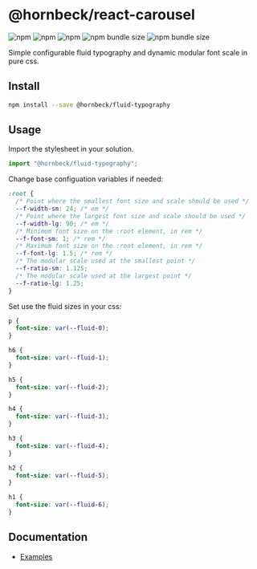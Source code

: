 # @hornbeck/react-carousel

![npm](https://img.shields.io/npm/v/@hornbeck/fluid-typography)
![npm](https://img.shields.io/npm/l/@hornbeck/fluid-typography)
![npm](https://img.shields.io/npm/dw/@hornbeck/fluid-typography)
![npm bundle size](https://img.shields.io/bundlephobia/min/@hornbeck/fluid-typography)
![npm bundle size](https://img.shields.io/bundlephobia/minzip/@hornbeck/fluid-typography)

Simple configurable fluid typography and dynamic modular font scale in pure css.

## Install

```bash
npm install --save @hornbeck/fluid-typography
```

## Usage

Import the stylesheet in your solution.

```js
import "@hornbeck/fluid-typography";
```

Change base configuation variables if needed:

```css
:root {
  /* Point where the smallest font size and scale should be used */
  --f-width-sm: 24; /* em */
  /* Point where the largest font size and scale should be used */
  --f-width-lg: 90; /* em */
  /* Minimum font size on the :root element, in rem */
  --f-font-sm: 1; /* rem */
  /* Maximum font size on the :root element, in rem */
  --f-font-lg: 1.5; /* rem */
  /* The modular scale used at the smallest point */
  --f-ratio-sm: 1.125;
  /* The modular scale used at the largest point */
  --f-ratio-lg: 1.25;
}
```

Set use the fluid sizes in your css:

```css
p {
  font-size: var(--fluid-0);
}

h6 {
  font-size: var(--fluid-1);
}

h5 {
  font-size: var(--fluid-2);
}

h4 {
  font-size: var(--fluid-3);
}

h3 {
  font-size: var(--fluid-4);
}

h2 {
  font-size: var(--fluid-5);
}

h1 {
  font-size: var(--fluid-6);
}
```

## Documentation

- [Examples](https://codesandbox.io/s/hornbeck-fluid-typography-x2myd?file=/src/styles.css)
